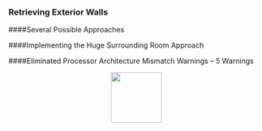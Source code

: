 <head>
<meta http-equiv="Content-Type" content="text/html; charset=utf-8">
<link rel="stylesheet" type="text/css" href="bc.css">
<!--
<script src="run_prettify.js" type="text/javascript"></script>
<script src="https://google-code-prettify.googlecode.com/svn/loader/run_prettify.js" type="text/javascript"></script>
-->
<script src="https://cdn.rawgit.com/google/code-prettify/master/loader/run_prettify.js" type="text/javascript"></script>
</head>

<!---

- 14230846 [How do I get all the outermost walls in the model?]
  https://forums.autodesk.com/t5/revit-api-forum/how-do-i-get-all-the-outermost-walls-in-the-model/m-p/7998948

 #RevitAPI @AutodeskRevit #bim #dynamobim @AutodeskForge #ForgeDevCon 

&ndash; 
...

--->

### Retrieving Exterior Walls



####<a name="2"></a>Several Possible Approaches


####<a name="3"></a>Implementing the Huge Surrounding Room Approach


####<a name="4"></a>Eliminated Processor Architecture Mismatch Warnings &ndash; 5 Warnings


<center>
<img src="img/.png" alt="" width="100"/>
</center>

<pre class="code">
</pre>
